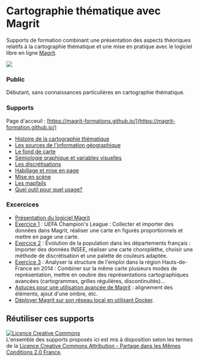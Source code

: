 # Cartographie thématique avec Magrit

Supports de formation combinant une présentation des aspects théoriques relatifs à la cartographie thématique et une mise en pratique avec le logiciel libre en ligne [Magrit](https://magrit.cnrs.fr). 

![](https://raw.githubusercontent.com/magrit-formations/.github/main/profile/img.png)    

### Public 
Débutant, sans connaissances particulières en cartographie thématique.

### Supports

Page d'acceuil : [https://magrit-formations.github.io/](https://magrit-formation.github.io/)

- [Histoire de la cartographie thématique](https://magrit-formation.github.io/histoire_carto)
- [Les sources de l'information géographique](https://magrit-formation.github.io/infogeo_sources)
- [Le fond de carte](https://magrit-formation.github.io/fond_de_carte)
- [Sémiologie graphique et variables visuelles](https://magrit-formation.github.io/variables_visuelles)
- [Les discrétisations](https://magrit-formation.github.io/discretisation)
- [Habillage et mise en page](https://magrit-formation.github.io/mise_en_page) 
- [Mise en scène](https://magrit-formation.github.io/mise_en_scene)
- [Les mapfails](https://magrit-formation.github.io/mapfails)
- [Quel outil pour quel usage?](https://magrit-formation.github.io/outils_carto/)


### Excercices

- [Présentation du logiciel Magrit](https://magrit-formation.github.io/magrit_exercices/#/1)
- [Exercice 1](https://magrit-formation.github.io/magrit_exercices/#/4) : UEFA Champion's League : Collecter et importer des données dans Magrit, réaliser une carte en figurés proportionnels et mettre en page une carte.
- [Exercice 2](https://magrit-formation.github.io/magrit_exercices/#/5) : Évolution de la population dans les départements français : Importer des données INSEE, réaliser une carte choroplèthe, choisir une méthode de discrétisation et une palette de couleurs adaptée. 
- [Exercice 3](https://magrit-formation.github.io/magrit_exercices/#/6) : Analyser la structure de l'emploi dans la région Hauts-de-France en 2014 : Combiner sur la même carte plusieurs modes de représentation, mettre en oeubre des représentations cartographiques avancées (cartogrammes, grilles régulières, discontinuités)...
- [Astuces pour une utilisation avancée de Magrit](https://magrit-formation.github.io/magrit_exercices/#/7) : alignement des éléments, ajout d'une ombre, etc.
- [Déployer Magrit sur son réseau local en utilisant Docker](https://magrit-formation.github.io/magrit_exercices/#/12).

## Réutiliser ces supports
<a rel="license" href="http://creativecommons.org/licenses/by-sa/2.0/fr/"><img alt="Licence Creative Commons" style="border-width:0" src="https://i.creativecommons.org/l/by-sa/2.0/fr/88x31.png" /></a><br />L'ensemble des supports proposés ici est mis à disposition selon les termes de la <a rel="license" href="http://creativecommons.org/licenses/by-sa/2.0/fr/">Licence Creative Commons Attribution -  Partage dans les Mêmes Conditions 2.0 France</a>.





